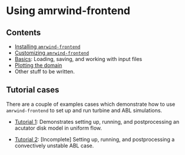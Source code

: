 # Using amrwind-frontend

## Contents
- [Installing `amrwind-frontend`](installing.md)
- [Customizing `amrwind-frontend`](customizing.md)
- [Basics](basics.md): Loading, saving, and working with input files
- [Plotting the domain](userguide_plotdomain.md)
- Other stuff to be written.

## Tutorial cases

There are a couple of examples cases which demonstrate how to use
`amrwind-frontend` to set up and run turbine and ABL simulations.

- [Tutorial 1](tutorial1/README.md): Demonstrates setting up, running,
  and postprocessing an acutator disk model in uniform flow.

- [Tutorial 2](tutorial2/README.md): [Incomplete] Setting up, running,
  and postprocessing a convectively unstable ABL case.




